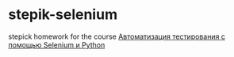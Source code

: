 # stepik-selenium
stepick homework for the course [Автоматизация тестирования с помощью Selenium и Python](https://stepik.org/course/575/syllabus)



